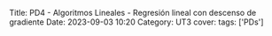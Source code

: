 Title: PD4 - Algoritmos Lineales - Regresión lineal con descenso de gradiente
Date: 2023-09-03 10:20
Category: UT3
cover:
tags: ['PDs'] 


